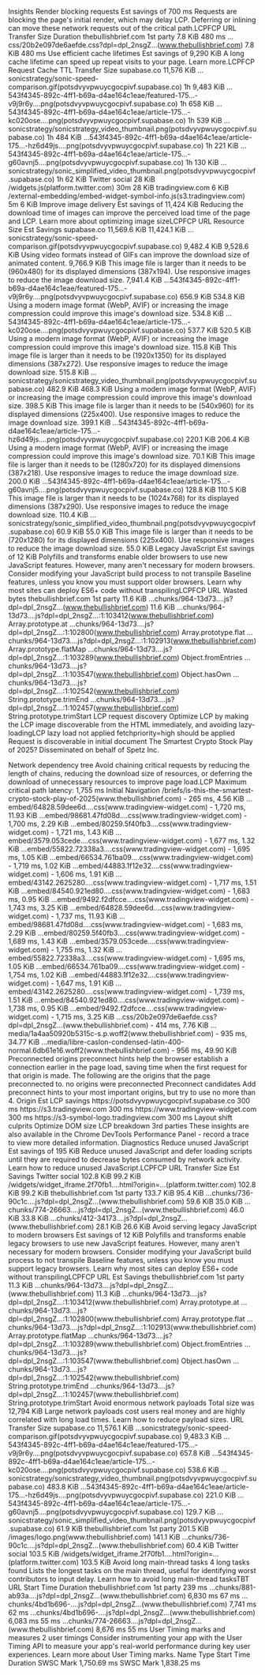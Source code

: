 Insights
Render blocking requests Est savings of 700 ms
Requests are blocking the page's initial render, which may delay LCP. Deferring or inlining can move these network requests out of the critical path.LCPFCP
URL
Transfer Size
Duration
thebullishbrief.com 1st party
7.8 KiB	480 ms
…css/20b2e097de6aefde.css?dpl=dpl_2nsgZ…(www.thebullishbrief.com)
7.8 KiB
480 ms
Use efficient cache lifetimes Est savings of 9,290 KiB
A long cache lifetime can speed up repeat visits to your page. Learn more.LCPFCP
Request
Cache TTL
Transfer Size
supabase.co
11,576 KiB
…sonicstrategy/sonic-speed-comparison.gif(potsdvyvpwuycgocpivf.supabase.co)
1h
9,483 KiB
…543f4345-892c-4ff1-b69a-d4ae164c1eae/featured-175…-v9j9r6y….png(potsdvyvpwuycgocpivf.supabase.co)
1h
658 KiB
…543f4345-892c-4ff1-b69a-d4ae164c1eae/article-175…-kc020ose….png(potsdvyvpwuycgocpivf.supabase.co)
1h
539 KiB
…sonicstrategy/sonicstrategy_video_thumbnail.png(potsdvyvpwuycgocpivf.supabase.co)
1h
484 KiB
…543f4345-892c-4ff1-b69a-d4ae164c1eae/article-175…-hz6d49js….png(potsdvyvpwuycgocpivf.supabase.co)
1h
221 KiB
…543f4345-892c-4ff1-b69a-d4ae164c1eae/article-175…-g60avnj5….png(potsdvyvpwuycgocpivf.supabase.co)
1h
130 KiB
…sonicstrategy/sonic_simplified_video_thumbnail.png(potsdvyvpwuycgocpivf.supabase.co)
1h
62 KiB
Twitter social 
28 KiB
/widgets.js(platform.twitter.com)
30m
28 KiB
tradingview.com
6 KiB
/external-embedding/embed-widget-symbol-info.js(s3.tradingview.com)
5m
6 KiB
Improve image delivery Est savings of 11,424 KiB
Reducing the download time of images can improve the perceived load time of the page and LCP. Learn more about optimizing image sizeLCPFCP
URL
Resource Size
Est Savings
supabase.co
11,569.6 KiB	11,424.1 KiB
…sonicstrategy/sonic-speed-comparison.gif(potsdvyvpwuycgocpivf.supabase.co)
9,482.4 KiB
9,528.6 KiB
Using video formats instead of GIFs can improve the download size of animated content.
9,766.9 KiB
This image file is larger than it needs to be (960x480) for its displayed dimensions (387x194). Use responsive images to reduce the image download size.
7,941.4 KiB
…543f4345-892c-4ff1-b69a-d4ae164c1eae/featured-175…-v9j9r6y….png(potsdvyvpwuycgocpivf.supabase.co)
656.9 KiB
534.8 KiB
Using a modern image format (WebP, AVIF) or increasing the image compression could improve this image's download size.
534.8 KiB
…543f4345-892c-4ff1-b69a-d4ae164c1eae/article-175…-kc020ose….png(potsdvyvpwuycgocpivf.supabase.co)
537.7 KiB
520.5 KiB
Using a modern image format (WebP, AVIF) or increasing the image compression could improve this image's download size.
115.8 KiB
This image file is larger than it needs to be (1920x1350) for its displayed dimensions (387x272). Use responsive images to reduce the image download size.
515.8 KiB
…sonicstrategy/sonicstrategy_video_thumbnail.png(potsdvyvpwuycgocpivf.supabase.co)
482.9 KiB
468.3 KiB
Using a modern image format (WebP, AVIF) or increasing the image compression could improve this image's download size.
398.5 KiB
This image file is larger than it needs to be (540x960) for its displayed dimensions (225x400). Use responsive images to reduce the image download size.
399.1 KiB
…543f4345-892c-4ff1-b69a-d4ae164c1eae/article-175…-hz6d49js….png(potsdvyvpwuycgocpivf.supabase.co)
220.1 KiB
206.4 KiB
Using a modern image format (WebP, AVIF) or increasing the image compression could improve this image's download size.
70.1 KiB
This image file is larger than it needs to be (1280x720) for its displayed dimensions (387x218). Use responsive images to reduce the image download size.
200.0 KiB
…543f4345-892c-4ff1-b69a-d4ae164c1eae/article-175…-g60avnj5….png(potsdvyvpwuycgocpivf.supabase.co)
128.8 KiB
110.5 KiB
This image file is larger than it needs to be (1024x768) for its displayed dimensions (387x290). Use responsive images to reduce the image download size.
110.4 KiB
…sonicstrategy/sonic_simplified_video_thumbnail.png(potsdvyvpwuycgocpivf.supabase.co)
60.9 KiB
55.0 KiB
This image file is larger than it needs to be (720x1280) for its displayed dimensions (225x400). Use responsive images to reduce the image download size.
55.0 KiB
Legacy JavaScript Est savings of 12 KiB
Polyfills and transforms enable older browsers to use new JavaScript features. However, many aren't necessary for modern browsers. Consider modifying your JavaScript build process to not transpile Baseline features, unless you know you must support older browsers. Learn why most sites can deploy ES6+ code without transpilingLCPFCP
URL
Wasted bytes
thebullishbrief.com 1st party
11.6 KiB
…chunks/964-13d73….js?dpl=dpl_2nsgZ…(www.thebullishbrief.com)
11.6 KiB
…chunks/964-13d73….js?dpl=dpl_2nsgZ…:1:103412(www.thebullishbrief.com)
Array.prototype.at
…chunks/964-13d73….js?dpl=dpl_2nsgZ…:1:102800(www.thebullishbrief.com)
Array.prototype.flat
…chunks/964-13d73….js?dpl=dpl_2nsgZ…:1:102913(www.thebullishbrief.com)
Array.prototype.flatMap
…chunks/964-13d73….js?dpl=dpl_2nsgZ…:1:103289(www.thebullishbrief.com)
Object.fromEntries
…chunks/964-13d73….js?dpl=dpl_2nsgZ…:1:103547(www.thebullishbrief.com)
Object.hasOwn
…chunks/964-13d73….js?dpl=dpl_2nsgZ…:1:102542(www.thebullishbrief.com)
String.prototype.trimEnd
…chunks/964-13d73….js?dpl=dpl_2nsgZ…:1:102457(www.thebullishbrief.com)
String.prototype.trimStart
LCP request discovery
Optimize LCP by making the LCP image discoverable from the HTML immediately, and avoiding lazy-loadingLCP
lazy load not applied
fetchpriority=high should be applied
Request is discoverable in initial document
The Smartest Crypto Stock Play of 2025? Disseminated on behalf of Spetz Inc.
<div style="position: relative; background-image: url(&quot;https://potsdvyvpwuycgocpivf.su…&quot;);">
Network dependency tree
Avoid chaining critical requests by reducing the length of chains, reducing the download size of resources, or deferring the download of unnecessary resources to improve page load.LCP
Maximum critical path latency: 1,755 ms
Initial Navigation
/briefs/is-this-the-smartest-crypto-stock-play-of-2025(www.thebullishbrief.com) - 265 ms, 4.56 KiB
…embed/64828.59dee6d….css(www.tradingview-widget.com) - 1,720 ms, 11.93 KiB
…embed/98681.47fd08d….css(www.tradingview-widget.com) - 1,700 ms, 2.29 KiB
…embed/80259.5f40fb3….css(www.tradingview-widget.com) - 1,721 ms, 1.43 KiB
…embed/3579.053cede….css(www.tradingview-widget.com) - 1,677 ms, 1.32 KiB
…embed/55822.72338a3….css(www.tradingview-widget.com) - 1,695 ms, 1.05 KiB
…embed/66534.761ba09….css(www.tradingview-widget.com) - 1,719 ms, 1.02 KiB
…embed/44883.1f12e32….css(www.tradingview-widget.com) - 1,606 ms, 1.91 KiB
…embed/43142.2625280….css(www.tradingview-widget.com) - 1,717 ms, 1.51 KiB
…embed/84540.921ed80….css(www.tradingview-widget.com) - 1,683 ms, 0.95 KiB
…embed/9492.f2dfcce….css(www.tradingview-widget.com) - 1,743 ms, 3.25 KiB
…embed/64828.59dee6d….css(www.tradingview-widget.com) - 1,737 ms, 11.93 KiB
…embed/98681.47fd08d….css(www.tradingview-widget.com) - 1,683 ms, 2.29 KiB
…embed/80259.5f40fb3….css(www.tradingview-widget.com) - 1,689 ms, 1.43 KiB
…embed/3579.053cede….css(www.tradingview-widget.com) - 1,755 ms, 1.32 KiB
…embed/55822.72338a3….css(www.tradingview-widget.com) - 1,695 ms, 1.05 KiB
…embed/66534.761ba09….css(www.tradingview-widget.com) - 1,754 ms, 1.02 KiB
…embed/44883.1f12e32….css(www.tradingview-widget.com) - 1,647 ms, 1.91 KiB
…embed/43142.2625280….css(www.tradingview-widget.com) - 1,739 ms, 1.51 KiB
…embed/84540.921ed80….css(www.tradingview-widget.com) - 1,738 ms, 0.95 KiB
…embed/9492.f2dfcce….css(www.tradingview-widget.com) - 1,715 ms, 3.25 KiB
…css/20b2e097de6aefde.css?dpl=dpl_2nsgZ…(www.thebullishbrief.com) - 414 ms, 7.76 KiB
…media/1a4aa50920b5315c-s.p.woff2(www.thebullishbrief.com) - 935 ms, 34.77 KiB
…media/libre-caslon-condensed-latin-400-normal.6db61e16.woff2(www.thebullishbrief.com) - 956 ms, 49.90 KiB
Preconnected origins
preconnect hints help the browser establish a connection earlier in the page load, saving time when the first request for that origin is made. The following are the origins that the page preconnected to.
no origins were preconnected
Preconnect candidates
Add preconnect hints to your most important origins, but try to use no more than 4.
Origin
Est LCP savings
https://potsdvyvpwuycgocpivf.supabase.co
300 ms
https://s3.tradingview.com
300 ms
https://www.tradingview-widget.com
300 ms
https://s3-symbol-logo.tradingview.com
300 ms
Layout shift culprits
Optimize DOM size
LCP breakdown
3rd parties
These insights are also available in the Chrome DevTools Performance Panel - record a trace to view more detailed information.
Diagnostics
Reduce unused JavaScript Est savings of 195 KiB
Reduce unused JavaScript and defer loading scripts until they are required to decrease bytes consumed by network activity. Learn how to reduce unused JavaScript.LCPFCP
URL
Transfer Size
Est Savings
Twitter social 
102.8 KiB	99.2 KiB
/widgets/widget_iframe.2f70fb1….html?origin=…(platform.twitter.com)
102.8 KiB
99.2 KiB
thebullishbrief.com 1st party
133.7 KiB	95.4 KiB
…chunks/736-90c1c….js?dpl=dpl_2nsgZ…(www.thebullishbrief.com)
59.6 KiB
35.0 KiB
…chunks/774-26663….js?dpl=dpl_2nsgZ…(www.thebullishbrief.com)
46.0 KiB
33.8 KiB
…chunks/412-34173….js?dpl=dpl_2nsgZ…(www.thebullishbrief.com)
28.1 KiB
26.6 KiB
Avoid serving legacy JavaScript to modern browsers Est savings of 12 KiB
Polyfills and transforms enable legacy browsers to use new JavaScript features. However, many aren't necessary for modern browsers. Consider modifying your JavaScript build process to not transpile Baseline features, unless you know you must support legacy browsers. Learn why most sites can deploy ES6+ code without transpilingLCPFCP
URL
Est Savings
thebullishbrief.com 1st party
11.3 KiB
…chunks/964-13d73….js?dpl=dpl_2nsgZ…(www.thebullishbrief.com)
11.3 KiB
…chunks/964-13d73….js?dpl=dpl_2nsgZ…:1:103412(www.thebullishbrief.com)
Array.prototype.at
…chunks/964-13d73….js?dpl=dpl_2nsgZ…:1:102800(www.thebullishbrief.com)
Array.prototype.flat
…chunks/964-13d73….js?dpl=dpl_2nsgZ…:1:102913(www.thebullishbrief.com)
Array.prototype.flatMap
…chunks/964-13d73….js?dpl=dpl_2nsgZ…:1:103289(www.thebullishbrief.com)
Object.fromEntries
…chunks/964-13d73….js?dpl=dpl_2nsgZ…:1:103547(www.thebullishbrief.com)
Object.hasOwn
…chunks/964-13d73….js?dpl=dpl_2nsgZ…:1:102542(www.thebullishbrief.com)
String.prototype.trimEnd
…chunks/964-13d73….js?dpl=dpl_2nsgZ…:1:102457(www.thebullishbrief.com)
String.prototype.trimStart
Avoid enormous network payloads Total size was 12,794 KiB
Large network payloads cost users real money and are highly correlated with long load times. Learn how to reduce payload sizes.
URL
Transfer Size
supabase.co
11,576.1 KiB
…sonicstrategy/sonic-speed-comparison.gif(potsdvyvpwuycgocpivf.supabase.co)
9,483.3 KiB
…543f4345-892c-4ff1-b69a-d4ae164c1eae/featured-175…-v9j9r6y….png(potsdvyvpwuycgocpivf.supabase.co)
657.8 KiB
…543f4345-892c-4ff1-b69a-d4ae164c1eae/article-175…-kc020ose….png(potsdvyvpwuycgocpivf.supabase.co)
538.6 KiB
…sonicstrategy/sonicstrategy_video_thumbnail.png(potsdvyvpwuycgocpivf.supabase.co)
483.8 KiB
…543f4345-892c-4ff1-b69a-d4ae164c1eae/article-175…-hz6d49js….png(potsdvyvpwuycgocpivf.supabase.co)
221.0 KiB
…543f4345-892c-4ff1-b69a-d4ae164c1eae/article-175…-g60avnj5….png(potsdvyvpwuycgocpivf.supabase.co)
129.7 KiB
…sonicstrategy/sonic_simplified_video_thumbnail.png(potsdvyvpwuycgocpivf.supabase.co)
61.9 KiB
thebullishbrief.com 1st party
201.5 KiB
/images/logo.png(www.thebullishbrief.com)
141.1 KiB
…chunks/736-90c1c….js?dpl=dpl_2nsgZ…(www.thebullishbrief.com)
60.4 KiB
Twitter social 
103.5 KiB
/widgets/widget_iframe.2f70fb1….html?origin=…(platform.twitter.com)
103.5 KiB
Avoid long main-thread tasks 4 long tasks found
Lists the longest tasks on the main thread, useful for identifying worst contributors to input delay. Learn how to avoid long main-thread tasksTBT
URL
Start Time
Duration
thebullishbrief.com 1st party
239 ms
…chunks/881-ab93a….js?dpl=dpl_2nsgZ…(www.thebullishbrief.com)
6,830 ms
67 ms
…chunks/4bd1b696-….js?dpl=dpl_2nsgZ…(www.thebullishbrief.com)
7,741 ms
62 ms
…chunks/4bd1b696-….js?dpl=dpl_2nsgZ…(www.thebullishbrief.com)
6,083 ms
55 ms
…chunks/774-26663….js?dpl=dpl_2nsgZ…(www.thebullishbrief.com)
8,676 ms
55 ms
User Timing marks and measures 2 user timings
Consider instrumenting your app with the User Timing API to measure your app's real-world performance during key user experiences. Learn more about User Timing marks.
Name
Type
Start Time
Duration
SWSC
Mark
1,750.69 ms
SWSC
Mark
1,838.25 ms
